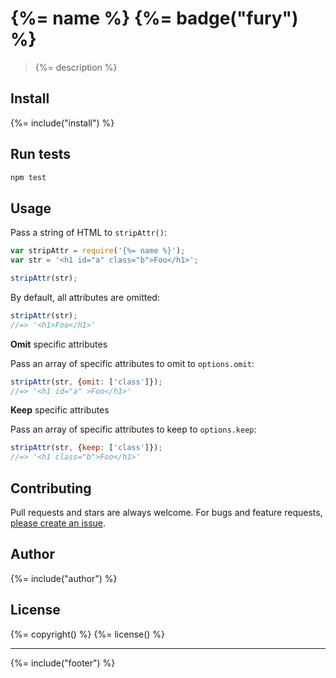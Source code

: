 # {%= name %} {%= badge("fury") %}

> {%= description %}

## Install
{%= include("install") %}

## Run tests

```bash
npm test
```

## Usage

Pass a string of HTML to `stripAttr()`:

```js
var stripAttr = require('{%= name %}');
var str = '<h1 id="a" class="b">Foo</h1>';

stripAttr(str);
```

By default, all attributes are omitted:

```js
stripAttr(str);
//=> '<h1>Foo</h1>'
```

**Omit** specific attributes

Pass an array of specific attributes to omit to `options.omit`:

```js
stripAttr(str, {omit: ['class']});
//=> '<h1 id="a" >Foo</h1>'
```

**Keep** specific attributes

Pass an array of specific attributes to keep to `options.keep`:

```js
stripAttr(str, {keep: ['class']});
//=> '<h1 class="b">Foo</h1>'
```

## Contributing
Pull requests and stars are always welcome. For bugs and feature requests, [please create an issue][issues].

## Author
{%= include("author") %}

## License
{%= copyright() %}
{%= license() %}

***

{%= include("footer") %}

[issues]: https://github.com/jonschlinkert/strip-attributes/issues